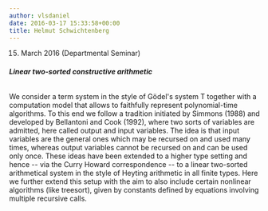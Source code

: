 ```yaml
---
author: vlsdaniel
date: 2016-03-17 15:33:58+00:00
title: Helmut Schwichtenberg
---
```


15. March 2016 (Departmental Seminar)


###### **Linear two-sorted constructive arithmetic**


We consider a term system in the style of Gödel's system T together with a computation model that allows to faithfully represent polynomial-time algorithms. To this end we follow a tradition initiated by Simmons (1988) and developed by Bellantoni and Cook (1992), where two sorts of variables are admitted, here called output and input variables. The idea is that input variables are the general ones which may be recursed on and used many times, whereas output variables cannot be recursed on and can be used only once. These ideas have been extended to a higher type setting and hence -- via the Curry Howard correspondence -- to a linear two-sorted arithmetical system in the style of Heyting arithmetic in all finite types. Here we further extend this setup with the aim to also include certain nonlinear algorithms (like treesort), given by constants defined by equations involving multiple recursive calls.
